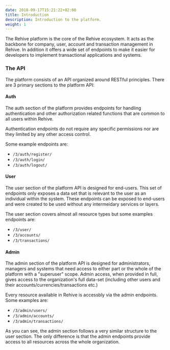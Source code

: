 ```yaml
---
date: 2018-09-17T15:21:22+02:00
title: Introduction
description: Introduction to the platform.
weight: 1
---
```


The Rehive platform is the core of the Rehive ecosystem. It acts as the backbone for company, user, account and transaction management in Rehive. In addition it offers a wide set of endpoints to make it easier for developers to implement transactional applications and systems.

### The API

The platform consists of an API organized around RESTful principles. There are 3 primary sections to the platform API:

#### Auth

The auth section of the platform provides endpoints for handling authentication and other authorization related functions that are common to all users within Rehive.

Authentication endpoints do not require any specific permissions nor are they limited by any other access control.

Some example endpoints are:

* `/3/auth/register/`
* `/3/auth/login/`
* `/3/auth/logout/`

#### User

The user section of the platform API is designed for end-users. This set of endpoints only exposes a data set that is  relevant to the user as an individual within the system. These endpoints can be exposed to end-users and were created to be used without any intermeidary services or layers.

The user section covers almost all resource types but some examples endpoints are:

* `/3/user/`
* `/3/accounts/`
* `/3/transactions/`

#### Admin

The admin section of the platform API is designed for administrators, managers and systems that need access to either part or the whole of the platform with a "superuser" scope. Admin access, when provided in full, gives access to the organization's full data-set (including other users and their accounts/currencies/transactions etc.)

Every resource available in Rehive is accessbly via the admin endpoints. Some examples are:

* `/3/admin/users/`
* `/3/admin/accounts/`
* `/3/admin/transactions/`

As you can see, the admin section follows a very similar structure to the user section. The only difference is that the admin endpoints provide access to all resources across the whole organization.